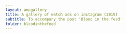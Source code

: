 ```yaml
---
layout: ampgallery
title: A gallery of watch ads on instagram (2019)
subtitle: To accompany the post 'Blood in the feed'
folder: bloodinthefeed
---
```

